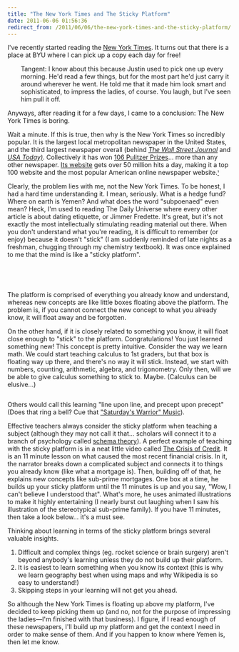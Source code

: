 ```yaml
---
title: "The New York Times and The Sticky Platform"
date: 2011-06-06 01:56:36
redirect_from: /2011/06/06/the-new-york-times-and-the-sticky-platform/
---
```


I've recently started reading the <a href="http://en.wikipedia.org/wiki/The_New_York_Times" target="_blank" rel="noopener noreferrer" title="The New York Times - Wikipedia">New York Times</a>. It turns out that there is a place at BYU where I can pick up a copy each day for free!

<p style="padding-left: 30px;">
  Tangent: I know about this because Justin used to pick one up every morning. He'd read a few things, but for the most part he'd just carry it around wherever he went. He told me that it made him look smart and sophisticated, to impress the ladies, of course. You laugh, but I've seen him pull it off.
</p>

Anyways, after reading it for a few days, I came to a conclusion: The New York Times is boring.

Wait a minute. If this is true, then why is the New York Times so incredibly popular. It is the largest local metropolitan newspaper in the United States, and the third largest newspaper overall (behind *<a href="http://en.wikipedia.org/wiki/The_Wall_Street_Journal" target="_blank" rel="noopener noreferrer" title="The Wall Street Journal">The Wall Street Journal</a>* and *[USA Today)][1]*. Collectively it has won <a href="http://en.wikipedia.org/wiki/List_of_Pulitzer_Prizes_awarded_to_The_New_York_Times" target="_blank" rel="noopener noreferrer" title="New York Times Pulitzer Prizes">106 Pulitzer Prizes</a>... more than any other newspaper. <a href="http://nytimes.com" target="_blank" rel="noopener noreferrer" title="nytimes.com">Its website</a> gets over 50 million hits a day, making it a top 100 website and the most popular American online newspaper website.<a href="http://www.wolframalpha.com/input/?i=new+york+times" target="_blank" rel="noopener noreferrer" title="NYTimes Website Stats"><small>¹</small></a>

 [1]: http://en.wikipedia.org/wiki/USA_Today "USA Today"

Clearly, the problem lies with me, not the New York Times. To be honest, I had a hard time understanding it. I mean, seriously. What is a hedge fund? Where on earth is Yemen? And what does the word "subpoenaed" even mean? Heck, I'm used to reading The Daily Universe where every other article is about dating etiquette, or Jimmer Fredette. It's great, but it's not exactly the most intellectually stimulating reading material out there. When you don't understand what you're reading, it is difficult to remember (or enjoy) because it doesn't "stick" (I am suddenly reminded of late nights as a freshman, chugging through my chemistry textbook). It was once explained to me that the mind is like a "sticky platform".

<p style="text-align: center;">
  <img alt="" src="/assets/images/Sticky11.png" title="Sticky Platform 1" />
</p>

<p style="text-align: center;">
  <img alt="" src="/assets/images/Sticky21.png" title="Sticky Platform 2" />
</p> 

The platform is comprised of everything you already know and understand, whereas new concepts are like little boxes floating above the platform. The problem is, if you cannot connect the new concept to what you already know, it will float away and be forgotten.

On the other hand, if it is closely related to something you know, it will float close enough to "stick" to the platform. Congratulations! You just learned something new! This concept is pretty intuitive. Consider the way we learn math. We could start teaching calculus to 1st graders, but that box is floating way up there, and there's no way it will stick. Instead, we start with numbers, counting, arithmetic, algebra, and trigonometry. Only then, will we be able to give calculus something to stick to. Maybe. (Calculus can be elusive...)

<p style="text-align: center;">
  <img alt="" src="/assets/images/Sticky-Platform-31.png" title="Sticky Platform 3" />
</p>

Others would call this learning "line upon line, and precept upon precept" (Does that ring a bell? Cue that <a href="http://www.youtube.com/watch?v=9yQkz77CngI" target="_blank" rel="noopener noreferrer" title="Line upon Line">"Saturday's Warrior" Music</a>).

Effective teachers always consider the sticky platform when teaching a subject (although they may not call it that... scholars will connect it to a branch of psychology called [schema theory][4]). A perfect example of teaching with the sticky platform is in a neat little video called <a href="http://vimeo.com/3261363" target="_blank" rel="noopener noreferrer" title="The Crisis of Credit">The Crisis of Credit</a>. It is an 11 minute lesson on what caused the most recent financial crisis. In it, the narrator breaks down a complicated subject and connects it to things you already know (like what a mortgage is). Then, building off of that, he explains new concepts like sub-prime mortgages. One box at a time, he builds up your sticky platform until the 11 minutes is up and you say, "Wow, I can't believe I understood that". What's more, he uses animated illustrations to make it highly entertaining (I nearly burst out laughing when I saw his illustration of the stereotypical sub-prime family). If you have 11 minutes, then take a look below... it's a must see.

 [4]: http://en.wikipedia.org/wiki/Schema_theory "Schema Theory - Wikipedia"

Thinking about learning in terms of the sticky platform brings several valuable insights.

1. Difficult and complex things (eg. rocket science or brain surgery) aren't beyond anybody's learning unless they do not build up their platform.
2. It is easiest to learn something when you know its context (this is why we learn geography best when using maps and why Wikipedia is so easy to understand!)
3. Skipping steps in your learning will not get you ahead.

So although the New York Times is floating up above my platform, I've decided to keep picking them up (and no, not for the purpose of impressing the ladies—I'm finished with that business). I figure, if I read enough of these newspapers, I'll build up my platform and get the context I need in order to make sense of them. And if you happen to know where Yemen is, then let me know.
